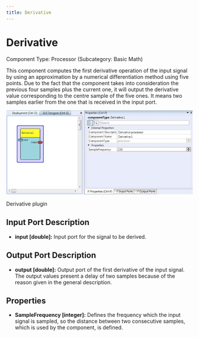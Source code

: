 ```yaml
---
title: Derivative
---
```


# Derivative

Component Type: Processor (Subcategory: Basic Math)

This component computes the first derivative operation of the input signal by using an approximation by a numerical differentiation method using five points. Due to the fact that the component takes into consideration the previous four samples plus the current one, it will output the derivative value corresponding to the centre sample of the five ones. It means two samples earlier from the one that is received in the input port.

![Screenshot: Derivative plugin](./img/derivative.jpg "Screenshot: Derivative plugin")

Derivative plugin

## Input Port Description

*   **input \[double\]:** Input port for the signal to be derived.

## Output Port Description

*   **output \[double\]:** Output port of the first derivative of the input signal. The output values present a delay of two samples because of the reason given in the general description.

## Properties

*   **SampleFrequency \[integer\]:** Defines the frequency which the input signal is sampled, so the distance between two consecutive samples, which is used by the component, is defined.